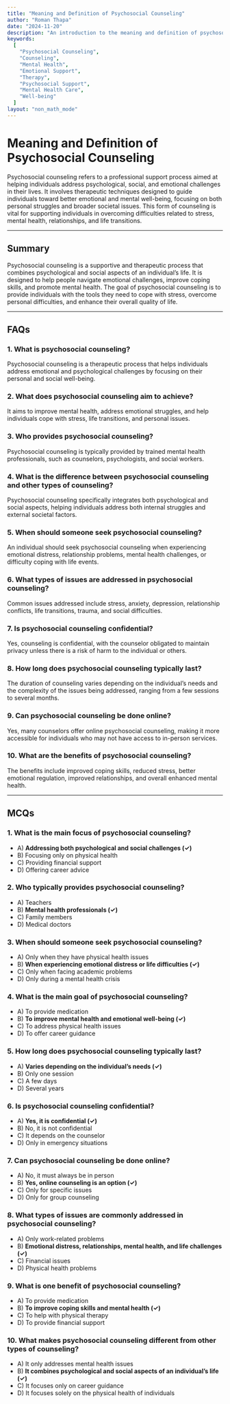 ```yaml
---
title: "Meaning and Definition of Psychosocial Counseling"
author: "Roman Thapa"
date: "2024-11-20"
description: "An introduction to the meaning and definition of psychosocial counseling, exploring its importance in addressing mental health and emotional challenges."
keywords:
  [
    "Psychosocial Counseling",
    "Counseling",
    "Mental Health",
    "Emotional Support",
    "Therapy",
    "Psychosocial Support",
    "Mental Health Care",
    "Well-being"
  ]
layout: "non_math_mode"
---
```


# Meaning and Definition of Psychosocial Counseling

Psychosocial counseling refers to a professional support process aimed at helping individuals address psychological, social, and emotional challenges in their lives. It involves therapeutic techniques designed to guide individuals toward better emotional and mental well-being, focusing on both personal struggles and broader societal issues. This form of counseling is vital for supporting individuals in overcoming difficulties related to stress, mental health, relationships, and life transitions.

---

## Summary

Psychosocial counseling is a supportive and therapeutic process that combines psychological and social aspects of an individual’s life. It is designed to help people navigate emotional challenges, improve coping skills, and promote mental health. The goal of psychosocial counseling is to provide individuals with the tools they need to cope with stress, overcome personal difficulties, and enhance their overall quality of life.

---

## FAQs

### 1. What is psychosocial counseling?  
Psychosocial counseling is a therapeutic process that helps individuals address emotional and psychological challenges by focusing on their personal and social well-being.

### 2. What does psychosocial counseling aim to achieve?  
It aims to improve mental health, address emotional struggles, and help individuals cope with stress, life transitions, and personal issues.

### 3. Who provides psychosocial counseling?  
Psychosocial counseling is typically provided by trained mental health professionals, such as counselors, psychologists, and social workers.

### 4. What is the difference between psychosocial counseling and other types of counseling?  
Psychosocial counseling specifically integrates both psychological and social aspects, helping individuals address both internal struggles and external societal factors.

### 5. When should someone seek psychosocial counseling?  
An individual should seek psychosocial counseling when experiencing emotional distress, relationship problems, mental health challenges, or difficulty coping with life events.

### 6. What types of issues are addressed in psychosocial counseling?  
Common issues addressed include stress, anxiety, depression, relationship conflicts, life transitions, trauma, and social difficulties.

### 7. Is psychosocial counseling confidential?  
Yes, counseling is confidential, with the counselor obligated to maintain privacy unless there is a risk of harm to the individual or others.

### 8. How long does psychosocial counseling typically last?  
The duration of counseling varies depending on the individual’s needs and the complexity of the issues being addressed, ranging from a few sessions to several months.

### 9. Can psychosocial counseling be done online?  
Yes, many counselors offer online psychosocial counseling, making it more accessible for individuals who may not have access to in-person services.

### 10. What are the benefits of psychosocial counseling?  
The benefits include improved coping skills, reduced stress, better emotional regulation, improved relationships, and overall enhanced mental health.

---

## MCQs

### 1. What is the main focus of psychosocial counseling?  
- A) **Addressing both psychological and social challenges (✓)**  
- B) Focusing only on physical health  
- C) Providing financial support  
- D) Offering career advice  

### 2. Who typically provides psychosocial counseling?  
- A) Teachers  
- B) **Mental health professionals (✓)**  
- C) Family members  
- D) Medical doctors  

### 3. When should someone seek psychosocial counseling?  
- A) Only when they have physical health issues  
- B) **When experiencing emotional distress or life difficulties (✓)**  
- C) Only when facing academic problems  
- D) Only during a mental health crisis  

### 4. What is the main goal of psychosocial counseling?  
- A) To provide medication  
- B) **To improve mental health and emotional well-being (✓)**  
- C) To address physical health issues  
- D) To offer career guidance  

### 5. How long does psychosocial counseling typically last?  
- A) **Varies depending on the individual’s needs (✓)**  
- B) Only one session  
- C) A few days  
- D) Several years  

### 6. Is psychosocial counseling confidential?  
- A) **Yes, it is confidential (✓)**  
- B) No, it is not confidential  
- C) It depends on the counselor  
- D) Only in emergency situations  

### 7. Can psychosocial counseling be done online?  
- A) No, it must always be in person  
- B) **Yes, online counseling is an option (✓)**  
- C) Only for specific issues  
- D) Only for group counseling  

### 8. What types of issues are commonly addressed in psychosocial counseling?  
- A) Only work-related problems  
- B) **Emotional distress, relationships, mental health, and life challenges (✓)**  
- C) Financial issues  
- D) Physical health problems  

### 9. What is one benefit of psychosocial counseling?  
- A) To provide medication  
- B) **To improve coping skills and mental health (✓)**  
- C) To help with physical therapy  
- D) To provide financial support  

### 10. What makes psychosocial counseling different from other types of counseling?  
- A) It only addresses mental health issues  
- B) **It combines psychological and social aspects of an individual’s life (✓)**  
- C) It focuses only on career guidance  
- D) It focuses solely on the physical health of individuals
